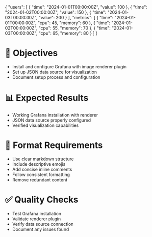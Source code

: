 {
  "users": [
    {
      "time": "2024-01-01T00:00:00Z",
      "value": 100
    },
    {
      "time": "2024-01-02T00:00:00Z",
      "value": 150
    },
    {
      "time": "2024-01-03T00:00:00Z",
      "value": 200
    }
  ],
  "metrics": [
    {
      "time": "2024-01-01T00:00:00Z",
      "cpu": 45,
      "memory": 60
    },
    {
      "time": "2024-01-02T00:00:00Z",
      "cpu": 55,
      "memory": 70
    },
    {
      "time": "2024-01-03T00:00:00Z",
      "cpu": 65,
      "memory": 80
    }
  ]
}

# 🎯 Objectives
- Install and configure Grafana with image renderer plugin
- Set up JSON data source for visualization
- Document setup process and configuration

# 📊 Expected Results
- Working Grafana installation with renderer
- JSON data source properly configured
- Verified visualization capabilities

# 📝 Format Requirements
- Use clear markdown structure
- Include descriptive emojis
- Add concise inline comments
- Follow consistent formatting
- Remove redundant content

# ✅ Quality Checks
- Test Grafana installation
- Validate renderer plugin
- Verify data source connection
- Document any issues found